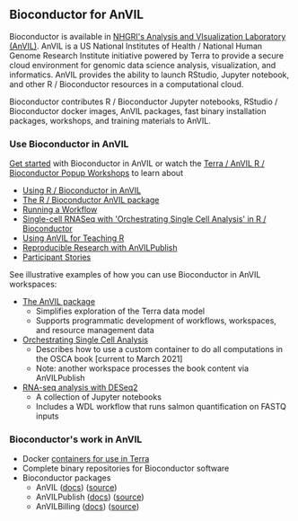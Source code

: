 ## Bioconductor for AnVIL

Bioconductor is available in [NHGRI's Analysis and VIsualization Laboratory
(AnVIL)](https://anvilproject.org). AnVIL is a US National Institutes of Health
/ National Human Genome Research Institute initiative powered by Terra to
provide a secure cloud environment for genomic data science analysis,
visualization, and informatics. AnVIL provides the ability to launch RStudio,
Jupyter notebook, and other R / Bioconductor resources in a computational cloud.

Bioconductor contributes R / Bioconductor Jupyter notebooks, RStudio /
Bioconductor docker images, AnVIL packages, fast binary installation packages,
workshops, and training materials to AnVIL.

### Use Bioconductor in AnVIL

[Get started](https://anvilproject.org/learn/interactive-analysis/getting-started-with-bioconductor) with Bioconductor in AnVIL or 
watch the [Terra / AnVIL R / Bioconductor Popup Workshops](https://t.co/mf2ztLNFVe) to learn about
- [Using R / Bioconductor in AnVIL](https://docs.google.com/document/d/18aNzWpt55I-dni9l0IZTB2G3oDOU4X07PyKGXFGyb40/edit)
- [The R / Bioconductor AnVIL package](https://docs.google.com/document/d/1OnwhuzEtmn7urpcuJmTj8V_PT84BFt0sWMjohzU7F-0/edit)
- [Running a Workflow](https://docs.google.com/document/d/1qe_Fleh6qmXrQZn9zizptFPEzcWu5OszgXHuo4xzyFs/edit)
- [Single-cell RNASeq with 'Orchestrating Single Cell Analysis' in R / Bioconductor](https://docs.google.com/document/d/1xG_r7tcAy0RJm-ONI8uFHHHgNehd99hebUESSGQXAF4/edit)
- [Using AnVIL for Teaching R](https://docs.google.com/document/d/1fNNn3kleLrZLiXHsaUz7z2Et3kZ-IpIcBTlYzCYmscI/edit)
- [Reproducible Research with AnVILPublish](https://docs.google.com/document/d/1KfAeZ4Tmg45AibOF8nugt7FnOo_KK6YFCTm13qYqoBI/edit)
- [Participant Stories](https://docs.google.com/document/d/1VCf1aOjW8BSrPO8Sf5m5rILWUYGdvdZNkZ0RwqVrkxs/edit)

See illustrative examples of how you can use Bioconductor in AnVIL workspaces:
- [The AnVIL package](https://app.terra.bio/#workspaces/bioconductor-rpci-anvil/Bioconductor-Package-AnVIL)
    - Simplifies exploration of the Terra data model
    - Supports programmatic development of workflows, workspaces, and resource management data
- [Orchestrating Single Cell Analysis](https://app.terra.bio/#workspaces/use-strides/Bioconductor-Workshop-OSCA-3-12)
    - Describes how to use a custom container to do all computations in the OSCA book [current to March 2021]
    - Note: another workspace processes the book content via AnVILPublish
- [RNA-seq analysis with DESeq2](https://app.terra.bio/#workspaces/bioconductor-rpci-anvil/Bioconductor-Workflow-DESeq2)
    - A collection of Jupyter notebooks
    - Includes a WDL workflow that runs salmon quantification on FASTQ inputs

### Bioconductor's work in AnVIL
- Docker [containers for use in Terra](articles/containers.html)
- Complete binary repositories for Bioconductor software
- Bioconductor packages
    - AnVIL ([docs](https://bioconductor.org/packages/AnVIL)) ([source](https://github.com/Bioconductor/AnVIL))
    - AnVILPublish ([docs](https://bioconductor.org/packages/AnVILPublish)) ([source](https://github.com/Bioconductor/AnVILPublish))
    - AnVILBilling ([docs](https://bioconductor.org/packages/AnVILBilling)) ([source](https://github.com/Bioconductor/AnVILBilling))
